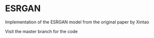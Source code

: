 # ESRGAN
Implementation of the ESRGAN model from the original paper by Xintao

Visit the master branch for the code
